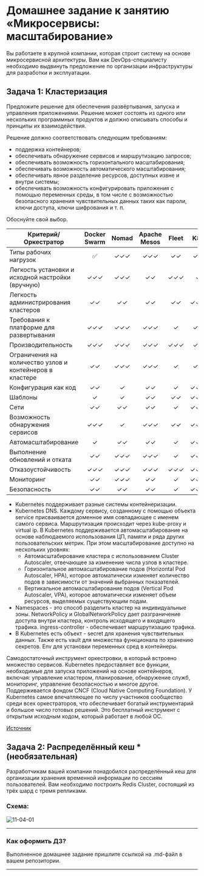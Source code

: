 
# Домашнее задание к занятию «Микросервисы: масштабирование»

Вы работаете в крупной компании, которая строит систему на основе микросервисной архитектуры.
Вам как DevOps-специалисту необходимо выдвинуть предложение по организации инфраструктуры для разработки и эксплуатации.

## Задача 1: Кластеризация

Предложите решение для обеспечения развёртывания, запуска и управления приложениями.
Решение может состоять из одного или нескольких программных продуктов и должно описывать способы и принципы их взаимодействия.

Решение должно соответствовать следующим требованиям:
- поддержка контейнеров;
- обеспечивать обнаружение сервисов и маршрутизацию запросов;
- обеспечивать возможность горизонтального масштабирования;
- обеспечивать возможность автоматического масштабирования;
- обеспечивать явное разделение ресурсов, доступных извне и внутри системы;
- обеспечивать возможность конфигурировать приложения с помощью переменных среды, в том числе с возможностью безопасного хранения чувствительных данных таких как пароли, ключи доступа, ключи шифрования и т. п.

Обоснуйте свой выбор.


|Критерий/Оркестратор|	Docker Swarm | Nomad	| Apache Mesos	| Fleet |	K8s |
|--------------------|:-------------:|:------:|:-------------:|:-----:|:---:|
|Типы рабочих нагрузок|:white_check_mark:|	✓✓✓|	✓✓✓|	✓✓|	✓✓|
|Легкость установки и исходной настройки (вручную)|	✓✓✓|	✓✓✓|	✓✓|	✓✓✓|	✓|
|Легкость администрирования кластеров	|✓✓	|✓✓	|✓✓	|✓✓|	✓✓✓|
|Требования к платформе для развертывания|	✓✓✓|	✓✓✓|	✓✓✓|	✓	|✓✓|
|Производительность	|✓✓✓	|✓✓✓	|✓✓✓	|✓✓✓	|✓✓|
|Ограничения на количество узлов и контейнеров в кластере|	✓✓|	✓✓✓|	✓✓✓|	✓|	✓✓|
|Конфигурация как код	|✓✓	|✓	|✓✓	|✓	|✓✓✓|
|Шаблоны	|✓	|✓	|✓✓|	✓✓|	✓✓✓|
|Сети	|✓✓	|✓✓	|✓✓	|✓	|✓✓✓|
|Возможность обнаружения сервисов|	✓✓✓|	✓	|✓✓✓|	✓✓	|✓✓✓|
|Автомасштабирование|	✓	|✓✓	|✓✓	|✓	|✓✓✓|
|Выполнение обновлений и отката	|✓✓	|✓✓✓	|✓✓✓	|✓	|✓✓✓|
|Отказоустойчивость|	✓✓✓|	✓✓✓|	✓✓✓|	✓✓✓|	✓✓✓|
|Мониторинг	|✓✓	|✓✓✓	|✓✓|	✓	|✓✓✓|
|Безопасность	|✓✓|	✓✓	|✓✓|	✓|	✓✓✓|

- Kubernetes поддерживает разные системы контейнеризации.
- Kubernetes DNS. Каждому сервису, созданному с помощью объекта service присваивается доменное имя совпадающее с именем самого сервиса. Маршрутизация происходит через kube-proxy и virtual ip.
В Kubernetes поддерживается автомасштабирование на основе наблюдаемого использования ЦП, памяти и ряда других пользовательских метрик. При этом масштабирование доступно на нескольких уровнях:
  - Автомасштабирование кластера с использованием Cluster Autoscaler, отвечающее за изменение числа узлов в кластере.
  - Горизонтальное автомасштабирование подов (Horizontal Pod Autoscaler, HPA), которое автоматически изменяет количество подов в зависимости от значений выбранных показателей.
  - Вертикальное автомасштабирование подов (Vertical Pod Autoscaler, VPA), которое автоматически изменяет объем ресурсов, выделяемых существующим подам.
- Namespaces - это способ разделить кластер на индивидуальные зоны. NetworkPolicy и GlobalNetworkPolicy дает разграничение доступа внутри кластера, контроль исходящего и входящего трафика. ingress-controller - обеспечивает маршрутизацию трафика.
- В Kubernetes есть объект - secret для хранения чувствительных данных. Также есть vault для множества функционала по хранению секретов. Env для установки переменных сред в контейнеры.

Самодостаточный инструмент оркестровки, в который встроено множество сервисов. Kubernetes предоставляет все функции, необходимые для запуска приложений на основе контейнеров, включая: управление кластером, планирование, обнаружение служб, мониторинг, управление безопасностью и многое другое.
Поддерживается фондом CNCF (Cloud Native Computing Foundation). У Kubernetes самое впечатляющее по числу участников сообщество среди всех оркестраторов, что обеспечивает богатый инструментарий и большое число готовых решений.
Это бесплатный инструмент с открытым исходным кодом, который работает в любой ОС.

[Источник](https://habr.com/ru/companies/vk/articles/543232/)



## Задача 2: Распределённый кеш * (необязательная)

Разработчикам вашей компании понадобился распределённый кеш для организации хранения временной информации по сессиям пользователей.
Вам необходимо построить Redis Cluster, состоящий из трёх шард с тремя репликами.

### Схема:

![11-04-01](https://user-images.githubusercontent.com/1122523/114282923-9b16f900-9a4f-11eb-80aa-61ed09725760.png)

---

### Как оформить ДЗ?

Выполненное домашнее задание пришлите ссылкой на .md-файл в вашем репозитории.

---
